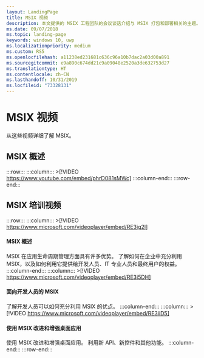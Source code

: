 ```yaml
---
layout: LandingPage
title: MSIX 视频
description: 本文提供的 MSIX 工程团队的会议谈话介绍与 MSIX 打包和部署相关的主题。
ms.date: 09/07/2018
ms.topic: landing-page
keywords: windows 10, uwp
ms.localizationpriority: medium
ms.custom: RS5
ms.openlocfilehash: a11238ed231681c636c96a10b7dac2a03d00a891
ms.sourcegitcommit: e9a890c674dd21c9a09048e2520a3de632753d27
ms.translationtype: HT
ms.contentlocale: zh-CN
ms.lasthandoff: 10/31/2019
ms.locfileid: "73328131"
---
```

# <a name="msix-videos"></a>MSIX 视频

从这些视频详细了解 MSIX。

## <a name="msix-overview"></a>MSIX 概述
 :::row:::
    :::column:::
        >[!VIDEO https://www.youtube.com/embed/phrD081sMWc]
    :::column-end:::
:::row-end:::


## <a name="msix-training-videos"></a>MSIX 培训视频
:::row:::
    :::column:::
    >[!VIDEO https://www.microsoft.com/videoplayer/embed/RE3ig2l]
#### <a name="msix-overview"></a>MSIX 概述
MSIX 在应用生命周期管理方面具有许多优势。 了解如何在企业中充分利用 MSIX，以及如何利用它提供给开发人员、IT 专业人员和最终用户的权益。
    :::column-end:::
    :::column:::
    >[!VIDEO https://www.microsoft.com/videoplayer/embed/RE3i5DH]
#### <a name="msix-for-developers"></a>面向开发人员的 MSIX
了解开发人员可以如何充分利用 MSIX 的优点。
    :::column-end:::
    :::column:::
    >[!VIDEO https://www.microsoft.com/videoplayer/embed/RE3iiD5]
#### <a name="evolving-and-enhancing-desktop-apps-with-msix"></a>使用 MSIX 改进和增强桌面应用
使用 MSIX 改进和增强桌面应用。 利用新 API、新控件和其他功能。 
    :::column-end:::
:::row-end:::
